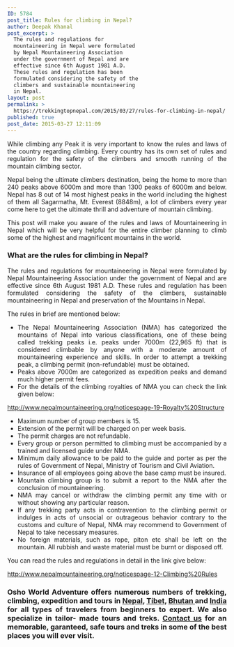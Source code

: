 ```yaml
---
ID: 5784
post_title: Rules for climbing in Nepal?
author: Deepak Khanal
post_excerpt: >
  The rules and regulations for
  mountaineering in Nepal were formulated
  by Nepal Mountaineering Association
  under the government of Nepal and are
  effective since 6th August 1981 A.D.
  These rules and regulation has been
  formulated considering the safety of the
  climbers and sustainable mountaineering
  in Nepal.
layout: post
permalink: >
  https://trekkingtopnepal.com/2015/03/27/rules-for-climbing-in-nepal/
published: true
post_date: 2015-03-27 12:11:09
---
```

<p style="text-align: justify;">While climbing any Peak it is very important to know the rules and laws of the country regarding climbing. Every country has its own set of rules and regulation for the safety of the climbers and smooth running of the mountain climbing sector.</p>
<p style="text-align: justify;">Nepal being the ultimate climbers destination, being the home to more than 240 peaks above 6000m and more than 1300 peaks of 6000m and below. Nepal has 8 out of 14 most highest peaks in the world including the highest of them all Sagarmatha, Mt. Everest (8848m), a lot of climbers every year come here to get the ultimate thrill and adventure of mountain climbing.</p>
<p style="text-align: justify;">This post will make you aware of the rules and laws of Mountaineering in Nepal which will be very helpful for the entire climber planning to climb some of the highest and magnificent mountains in the world.</p>

<h3 style="text-align: justify;">What are the rules for climbing in Nepal?</h3>
<p style="text-align: justify;">The rules and regulations for mountaineering in Nepal were formulated by Nepal Mountaineering Association under the government of Nepal and are effective since 6th August 1981 A.D. These rules and regulation has been formulated considering the safety of the climbers, sustainable mountaineering in Nepal and preservation of the Mountains in Nepal.</p>
<p style="text-align: justify;">The rules in brief are mentioned below:</p>

<ul style="text-align: justify;">
	<li>The Nepal Mountaineering Association (NMA) has categorized the mountains of Nepal into various classifications, one of these being called trekking peaks i.e. peaks under 7000m (22,965 ft) that is considered climbable by anyone with a moderate amount of mountaineering experience and skills. In order to attempt a trekking peak, a climbing permit (non-refundable) must be obtained.</li>
	<li>Peaks above 7000m are categorized as expedition peaks and demand much higher permit fees.</li>
	<li>For the details of the climbing royalties of NMA you can check the link given below:</li>
</ul>
<p style="text-align: justify;"><a href="http://www.nepalmountaineering.org/noticespage-19-Royalty%20Structure">http://www.nepalmountaineering.org/noticespage-19-Royalty%20Structure</a></p>

<ul style="text-align: justify;">
	<li>Maximum number of group members is 15.</li>
	<li>Extension of the permit will be charged on per week basis.</li>
	<li>The permit charges are not refundable.</li>
	<li>Every group or person permitted to climbing must be accompanied by a trained and licensed guide under NMA.</li>
	<li>Minimum daily allowance to be paid to the guide and porter as per the rules of Government of Nepal, Ministry of Tourism and Civil Aviation.</li>
	<li>Insurance of all employees going above the base camp must be insured.</li>
	<li>Mountain climbing group is to submit a report to the NMA after the conclusion of mountaineering.</li>
	<li>NMA may cancel or withdraw the climbing permit any time with or without showing any particular reason.</li>
	<li>If any trekking party acts in contravention to the climbing permit or indulges in acts of unsocial or outrageous behavior contrary to the customs and culture of Nepal, NMA may recommend to Government of Nepal to take necessary measures.</li>
	<li>No foreign materials, such as rope, piton etc shall be left on the mountain. All rubbish and waste material must be burnt or disposed off.</li>
</ul>
<p style="text-align: justify;"></p>
<p style="text-align: justify;">You can read the rules and regulations in detail in the link give below:</p>
<p style="text-align: justify;"><a href="http://www.nepalmountaineering.org/noticespage-12-Climbing%20Rules">http://www.nepalmountaineering.org/noticespage-12-Climbing%20Rules</a></p>
<p style="text-align: justify;"></p>

<h3 style="text-align: justify;">Osho World Adventure offers numerous numbers of trekking, climbing, expedition and tours in <a href="http://oshoadventure.com/destination/nepal/">Nepal</a>, <a href="http://oshoadventure.com/destination/tibet/">Tibet</a>, <a href="http://oshoadventure.com/destination/bhutan/">Bhutan </a>and <a href="http://oshoadventure.com/destination/india/">India </a>for all types of travelers from beginners to expert. We also specialize in tailor- made tours and treks. <a href="http://oshoadventure.com/contact/">Contact us</a> for an memorable, garanteed, safe tours and treks in some of the best places you will ever visit.</h3>
<p style="text-align: justify;"></p>